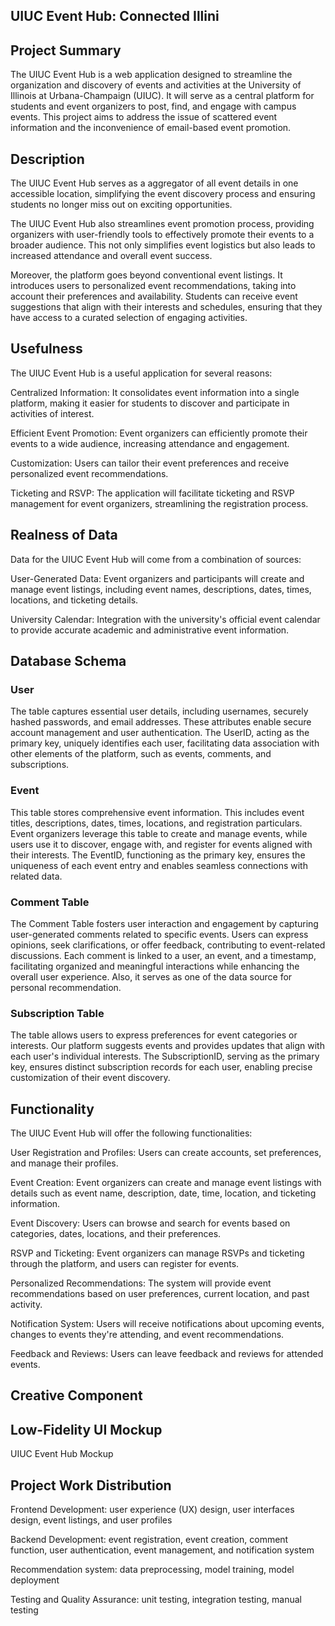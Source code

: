 ## UIUC Event Hub: Connected Illini

## Project Summary
The UIUC Event Hub is a web application designed to streamline the organization and discovery of events and activities at the University of Illinois at Urbana-Champaign (UIUC). It will serve as a central platform for students and event organizers to post, find, and engage with campus events. This project aims to address the issue of scattered event information and the inconvenience of email-based event promotion.

## Description
The UIUC Event Hub serves as a aggregator of all event details in one accessible location, simplifying the event discovery process and ensuring students no longer miss out on exciting opportunities.

The UIUC Event Hub also streamlines event promotion process, providing organizers with user-friendly tools to effectively promote their events to a broader audience. This not only simplifies event logistics but also leads to increased attendance and overall event success.

Moreover, the platform goes beyond conventional event listings. It introduces users to personalized event recommendations, taking into account their preferences and availability. Students can receive event suggestions that align with their interests and schedules, ensuring that they have access to a curated selection of engaging activities.

## Usefulness
The UIUC Event Hub is a useful application for several reasons:

Centralized Information: It consolidates event information into a single platform, making it easier for students to discover and participate in activities of interest.

Efficient Event Promotion: Event organizers can efficiently promote their events to a wide audience, increasing attendance and engagement.

Customization: Users can tailor their event preferences and receive personalized event recommendations.

Ticketing and RSVP: The application will facilitate ticketing and RSVP management for event organizers, streamlining the registration process.

## Realness of Data
Data for the UIUC Event Hub will come from a combination of sources:

User-Generated Data: Event organizers and participants will create and manage event listings, including event names, descriptions, dates, times, locations, and ticketing details.

University Calendar: Integration with the university's official event calendar to provide accurate academic and administrative event information.

## Database Schema
### User

The table captures essential user details, including usernames, securely hashed passwords, and email addresses. These attributes enable secure account management and user authentication. The UserID, acting as the primary key, uniquely identifies each user, facilitating data association with other elements of the platform, such as events, comments, and subscriptions.

### Event

This table stores comprehensive event information. This includes event titles, descriptions, dates, times, locations, and registration particulars. Event organizers leverage this table to create and manage events, while users use it to discover, engage with, and register for events aligned with their interests. The EventID, functioning as the primary key, ensures the uniqueness of each event entry and enables seamless connections with related data.

### Comment Table

The Comment Table fosters user interaction and engagement by capturing user-generated comments related to specific events. Users can express opinions, seek clarifications, or offer feedback, contributing to event-related discussions. Each comment is linked to a user, an event, and a timestamp, facilitating organized and meaningful interactions while enhancing the overall user experience. Also, it serves as one of the data source for personal recommendation.

### Subscription Table

The table allows users to express preferences for event categories or interests. Our platform suggests events and provides updates that align with each user's individual interests. The SubscriptionID, serving as the primary key, ensures distinct subscription records for each user, enabling precise customization of their event discovery.

## Functionality
The UIUC Event Hub will offer the following functionalities:

User Registration and Profiles: Users can create accounts, set preferences, and manage their profiles.

Event Creation: Event organizers can create and manage event listings with details such as event name, description, date, time, location, and ticketing information.

Event Discovery: Users can browse and search for events based on categories, dates, locations, and their preferences.

RSVP and Ticketing: Event organizers can manage RSVPs and ticketing through the platform, and users can register for events.

Personalized Recommendations: The system will provide event recommendations based on user preferences, current location, and past activity.

<!-- Interactive Map: An interactive map will show event locations and distances, helping users plan their schedules. -->

Notification System: Users will receive notifications about upcoming events, changes to events they're attending, and event recommendations.

Feedback and Reviews: Users can leave feedback and reviews for attended events.

## Creative Component


## Low-Fidelity UI Mockup
UIUC Event Hub Mockup

## Project Work Distribution

Frontend Development: user experience (UX) design, user interfaces design, event listings, and user profiles

Backend Development: event registration, event creation, comment function, user authentication, event management, and notification system

Recommendation system: data preprocessing, model training, model deployment

Testing and Quality Assurance: unit testing, integration testing, manual testing